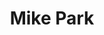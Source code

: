 ---
pid: MX213
title: Mike Park
location_transcription: Walnut St. 5439
zipcode: '19137'
outside_phl: 
neighborhood: Bridesburg
age: '2'
age_range: "<6"
instagram: 
image_file_name: MX_213.jpg
proposal_transcription: 
topic: Animals
topic_summary: '0'
type: Park
keywords_other: 
credit: Bless
image_labels: 
twitter: 
facebook: 
permalink: "/monuments/mx213/"
layout: item-page
---
